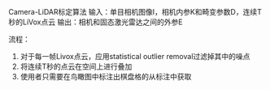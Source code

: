 Camera-LiDAR标定算法
输入：单目相机图像I，相机内参K和畸变参数D，连续T秒的LiVox点云
输出：相机和固态激光雷达之间的外参E

流程：
1. 对于每一帧Livox点云，应用statistical outlier removal过滤掉其中的噪点
2. 将连续T秒的点云在空间上进行叠加
3. 使用者只需要在鸟瞰图中标注出棋盘格的从标注中获取